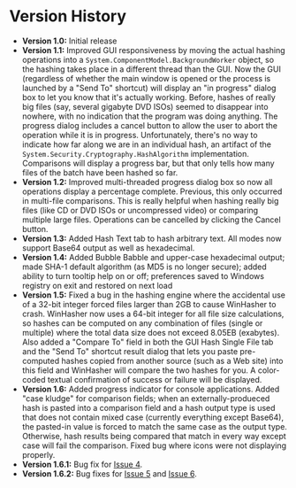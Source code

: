 # Version History #

  * **Version 1.0:** Initial release
  * **Version 1.1:** Improved GUI responsiveness by moving the actual hashing operations into a `System.ComponentModel.BackgroundWorker` object, so the hashing takes place in a different thread than the GUI. Now the GUI (regardless of whether the main window is opened or the process is launched by a "Send To" shortcut) will display an "in progress" dialog box to let you know that it's actually working. Before, hashes of really big files (say, several gigabyte DVD ISOs) seemed to disappear into nowhere, with no indication that the program was doing anything. The progress dialog includes a cancel button to allow the user to abort the operation while it is in progress. Unfortunately, there's no way to indicate how far along we are in an individual hash, an artifact of the `System.Security.Cryptography.HashAlgorithm` implementation. Comparisons will display a progress bar, but that only tells how many files of the batch have been hashed so far.
  * **Version 1.2:** Improved multi-threaded progress dialog box so now all operations display a percentage complete. Previous, this only occurred in multi-file comparisons. This is really helpful when hashing really big files (like CD or DVD ISOs or uncompressed video) or comparing multiple large files. Operations can be cancelled by clicking the Cancel button.
  * **Version 1.3:** Added Hash Text tab to hash arbitrary text. All modes now support Base64 output as well as hexadecimal.
  * **Version 1.4:** Added Bubble Babble and upper-case hexadecimal output; made SHA-1 default algorithm (as MD5 is no longer secure); added ability to turn tooltip help on or off; preferences saved to Windows registry on exit and restored on next load
  * **Version 1.5:** Fixed a bug in the hashing engine where the accidental use of a 32-bit integer forced files larger than 2GB to cause WinHasher to crash. WinHasher now uses a 64-bit integer for all file size calculations, so hashes can be computed on any combination of files (single or multiple) where the total data size does not exceed 8.05EB (exabytes). Also added a "Compare To" field in both the GUI Hash Single File tab and the "Send To" shortcut result dialog that lets you paste pre-computed hashes copied from another source (such as a Web site) into this field and WinHasher will compare the two hashes for you. A color-coded textual confirmation of success or failure will be displayed.
  * **Version 1.6:** Added progress indicator for console applications. Added "case kludge" for comparison fields; when an externally-produeced hash is pasted into a comparison field and a hash output type is used that does not contain mixed case (currently everything except Base64), the pasted-in value is forced to match the same case as the output type. Otherwise, hash results being compared that match in every way except case will fail the comparison. Fixed bug where icons were not displaying properly.
  * **Version 1.6.1:** Bug fix for [Issue 4](https://code.google.com/p/winhasher/issues/detail?id=4).
  * **Version 1.6.2:** Bug fixes for [Issue 5](https://code.google.com/p/winhasher/issues/detail?id=5) and [Issue 6](https://code.google.com/p/winhasher/issues/detail?id=6).